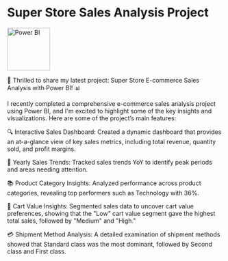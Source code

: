 # Super Store Sales Analysis Project

<img src="https://upload.wikimedia.org/wikipedia/commons/c/cf/New_Power_BI_Logo.svg" alt="Power BI" width="100"/>

🚀 Thrilled to share my latest project: Super Store E-commerce Sales Analysis with Power BI! 📊

I recently completed a comprehensive e-commerce sales analysis project using Power BI, and I'm excited to highlight some of the key insights and visualizations. Here are some of the project’s main features:

🔍 Interactive Sales Dashboard: Created a dynamic dashboard that provides an at-a-glance view of key sales metrics, including total revenue, quantity sold, and profit margins.

📆 Yearly Sales Trends: Tracked sales trends YoY to identify peak periods and areas needing attention.

📚 Product Category Insights: Analyzed performance across product categories, revealing top performers such as Technology with 36%.

🛒 Cart Value Insights: Segmented sales data to uncover cart value preferences, showing that the "Low" cart value segment gave the highest total sales, followed by "Medium" and "High."

💳 Shipment Method Analysis: A detailed examination of shipment methods showed that Standard class was the most dominant, followed by Second class and First class.

